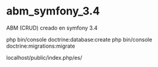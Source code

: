 # abm_symfony_3.4
ABM (CRUD) creado en symfony 3.4

php bin/console doctrine:database:create
php bin/console doctrine:migrations:migrate

localhost/public/index.php/es/
